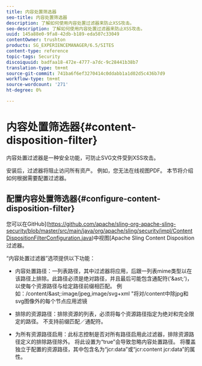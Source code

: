 ```yaml
---
title: 内容处置筛选器
seo-title: 内容处置筛选器
description: 了解如何使用内容处置过滤器来防止XSS攻击。
seo-description: 了解如何使用内容处置过滤器来防止XSS攻击。
uuid: 145a88e0-9fa8-42db-b189-eda507c33049
contentOwner: trushton
products: SG_EXPERIENCEMANAGER/6.5/SITES
content-type: reference
topic-tags: Security
discoiquuid: badfaa18-472e-4777-a7dc-9c28441b38b7
translation-type: tm+mt
source-git-commit: 741ba6f6ef3270414c0ddabb1a1d02d5c436b7d9
workflow-type: tm+mt
source-wordcount: '271'
ht-degree: 0%

---
```



# 内容处置筛选器{#content-disposition-filter}

内容处置过滤器是一种安全功能，可防止SVG文件受到XSS攻击。

安装后，过滤器将阻止访问所有资产。 例如，您无法在线视图PDF。 本节将介绍如何根据需要配置过滤器。

## 配置内容处置筛选器{#configure-content-disposition-filter}

您可以在GitHub](https://github.com/apache/sling-org-apache-sling-security/blob/master/src/main/java/org/apache/sling/security/impl/ContentDispositionFilterConfiguration.java)中视图[Apache Sling Content Disposition过滤器。

“内容处置过滤器”选项提供以下功能：

* 内容处置路径：一列表路径，其中过滤器将应用，后跟一列表mime类型以在该路径上排除。此路径必须是绝对路径，并且最后可能包含通配符(&#39;&amp;ast;&#39;)，以使每个资源路径与给定路径前缀相匹配。 例如：/content/&amp;ast;:image/jpeg,image/svg+xml &quot;将对/content中除jpg和svg图像外的每个节点应用滤镜

* 排除的资源路径：排除资源的列表，必须将每个资源路径指定为绝对和完全限定的路径。 不支持前缀匹配／通配符。

* 为所有资源路径启用：此标志控制是否对所有路径启用此过滤器，排除资源路径定义的排除路径除外。 将此设置为“true”会导致忽略内容处置路径。 将覆盖独立于配置的资源路径，其中包含名为“jcr:data”或“jcr:content jcr:data”的属性。

